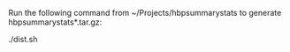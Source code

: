 
Run the following command from ~/Projects/hbpsummarystats to generate hbpsummarystats*.tar.gz:

  ./dist.sh
